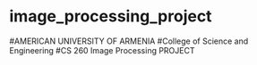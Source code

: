 # image_processing_project
#AMERICAN UNIVERSITY OF ARMENIA
#College of Science and Engineering
#CS 260 Image Processing PROJECT
